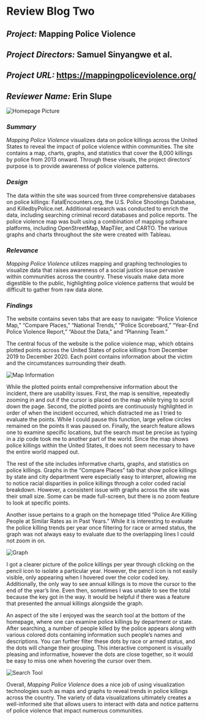 # Review Blog Two

## *Project:* Mapping Police Violence

## *Project Directors:* Samuel Sinyangwe et al.

## *Project URL:* [https://mappingpoliceviolence.org/ ](https://mappingpoliceviolence.org/ )

## *Reviewer Name:* Erin Slupe

![Homepage Picture](https://eslupe6.github.io/eslupe6/images/pv1.png)

### *Summary*

*Mapping Police Violence* visualizes data on police killings across the United States to reveal the impact of police violence within communities. The site contains a map, charts, graphs, and statistics that cover the 8,000 killings by police from 2013 onward. Through these visuals, the project directors’ purpose is to provide awareness of police violence patterns.

### *Design*

The data within the site was sourced from three comprehensive databases on police killings: FatalEncounters.org, the U.S. Police Shootings Database, and KilledbyPolice.net. Additional research was conducted to enrich the data, including searching criminal record databases and police reports. The police violence map was built using a combination of mapping software platforms, including OpenStreetMap, MapTiler, and CARTO. The various graphs and charts throughout the site were created with Tableau.

### *Relevance*

*Mapping Police Violence* utilizes mapping and graphing technologies to visualize data that raises awareness of a social justice issue pervasive within communities across the country. These visuals make data more digestible to the public, highlighting police violence patterns that would be difficult to gather from raw data alone. 

### *Findings*

The website contains seven tabs that are easy to navigate: “Police Violence Map,” “Compare Places,” “National Trends,” “Police Scoreboard,” “Year-End Police Violence Report,” “About the Data,” and “Planning Team.”

The central focus of the website is the police violence map, which obtains plotted points across the United States of police killings from December 2019 to December 2020. Each point contains information about the victim and the circumstances surrounding their death.

![Map Information](https://eslupe6.github.io/eslupe6/images/pv2.png)

While the plotted points entail comprehensive information about the incident, there are usability issues. First, the map is sensitive, repeatedly zooming in and out if the cursor is placed on the map while trying to scroll down the page. Second, the plotted points are continuously highlighted in order of when the incident occurred, which distracted me as I tried to evaluate the points. While I could pause this function, large yellow circles remained on the points it was paused on. Finally, the search feature allows one to examine specific locations, but the search must be precise as typing in a zip code took me to another part of the world. Since the map shows police killings within the United States, it does not seem necessary to have the entire world mapped out. 

The rest of the site includes informative charts, graphs, and statistics on police killings. Graphs in the “Compare Places” tab that show police killings by state and city department were especially easy to interpret, allowing me to notice racial disparities in police killings through a color coded racial breakdown. However, a consistent issue with graphs across the site was their small size. Some can be made full-screen, but there is no zoom feature to look at specific points. 

Another issue pertains to a graph on the homepage titled “Police Are Killing People at Similar Rates as in Past Years.” While it is interesting to evaluate the police killing trends per year once filtering for race or armed status, the graph was not always easy to evaluate due to the overlapping lines I could not zoom in on.  

![Graph](https://eslupe6.github.io/eslupe6/images/pv3.png)

I got a clearer picture of the police killings per year through clicking on the pencil icon to isolate a particular year. However, the pencil icon is not easily visible, only appearing when I hovered over the color coded key. Additionally, the only way to see annual killings is to move the cursor to the end of the year’s line. Even then, sometimes I was unable to see the total because the key got in the way. It would be helpful if there was a feature that presented the annual killings alongside the graph.

An aspect of the site I enjoyed was the search tool at the bottom of the homepage, where one can examine police killings by department or state. After searching, a number of people killed by the police appears along with various colored dots containing information such people’s names and descriptions. You can further filter these dots by race or armed status, and the dots will change their grouping. This interactive component is visually pleasing and informative, however the dots are close together, so it would be easy to miss one when hovering the cursor over them. 

![Search Tool](https://eslupe6.github.io/eslupe6/images/pv4.png)

Overall, *Mapping Police Violence* does a nice job of using visualization technologies such as maps and graphs to reveal trends in police killings across the country. The variety of data visualizations ultimately creates a well-informed site that allows users to interact with data and notice patterns of police violence that impact numerous communities. 
